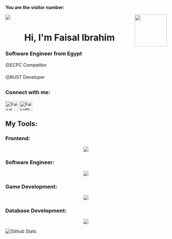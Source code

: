 **You are the visitor number:**

<p>
  <a href="https://count.getloli.com/"><img src="https://count.getloli.com/get/@FaisalIbrahim404"></a>
  <img src="https://media.giphy.com/media/M9gbBd9nbDrOTu1Mqx/giphy.gif" align="right" width="100"/>
</p>

<h1 align="center">Hi, I'm Faisal Ibrahim</h1>
<h3 align="left">Software Engineer from Egypt</h3>

<p>🟡ECPC Competitor</p>
<p>🟡RUST Developer</p>

<h3 align="left">Connect with me:</h3>
<p align="left">
<a href="https://twitter.com/DarkCode662432" target="_blank"><img align="center" src="https://raw.githubusercontent.com/rahuldkjain/github-profile-readme-generator/master/src/images/icons/Social/twitter.svg" alt="Faisal" height="30" width="40" /></a>
<a href="https://www.linkedin.com/in/FaisalIbrahim404" target="_blank"><img align="center" src="https://raw.githubusercontent.com/rahuldkjain/github-profile-readme-generator/master/src/images/icons/Social/linked-in-alt.svg" alt="FaisalIbrahim" height="30" width="40" /></a>
</p>

<h2>My Tools:</h2>
<h3>Frontend:</h3>
<p align="center">
  <a href="https://www.linkedin.com/in/FaisalIbrahim404" target="_blank">
    <img src="https://skillicons.dev/icons?i=html,svg,css,js,ts,regex,react,vite,tailwind,bootstrap,vercel,materialui,yew,figma" />
  </a>
</p>

<h3>Software Engineer:</h3>
<p align="center">
  <a href="https://www.linkedin.com/in/FaisalIbrahim404" target="_blank">
    <img src="https://skillicons.dev/icons?i=rust,wasm,linux,kali,debian,ubuntu,windows,bash,git,github,npm,yarn,vscode,atom,pycharm,codepen,figma,powershell,docker,md,java" />
  </a>
</p>

<h3>Game Development:</h3>
<p align="center">
  <a href="https://www.linkedin.com/in/FaisalIbrahim404" target="_blank">
    <img src="https://skillicons.dev/icons?i=unrealengine,cpp,,unity,cs" />
  </a>
</p>

<h3>Database Development:</h3>
<p align="center">
  <a href="https://www.linkedin.com/in/FaisalIbrahim404" target="_blank">
    <img src="https://skillicons.dev/icons?i=firebase,py,flask,pycharm" />
  </a>
</p>
  
  ![Github Stats](https://github-readme-stats.vercel.app/api?username=FaisalIbrahim404&bg_color=30,e96443,904e95&title_color=fff&text_color=fff)
